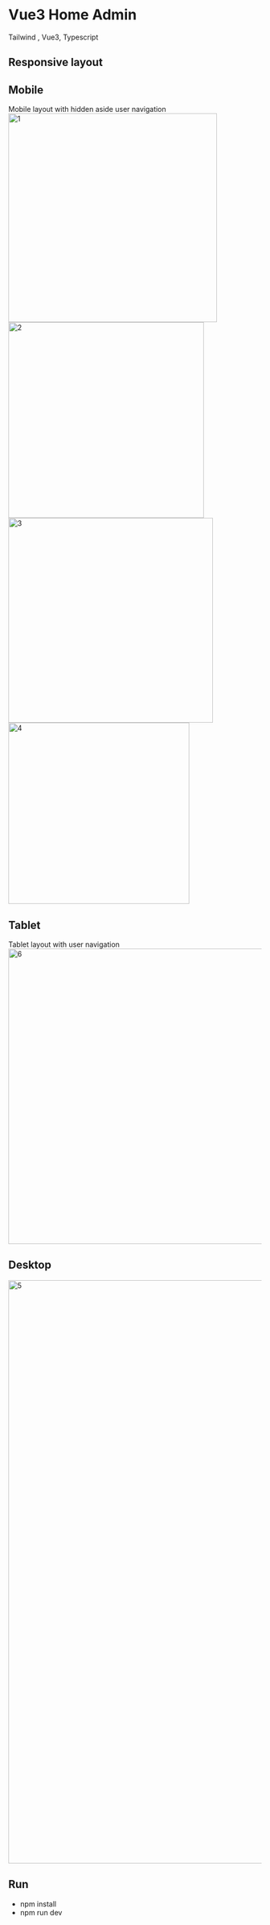 # Vue3 Home Admin

Tailwind , Vue3, Typescript

## Responsive layout

## Mobile
Mobile layout with hidden aside user navigation
<img width="415" alt="1" src="https://github.com/user-attachments/assets/5c074edb-9226-4f11-b8df-cf84606ca5e3">
<img width="389" alt="2" src="https://github.com/user-attachments/assets/d6fafda9-107e-4a9f-bdfb-6774117f33c3">
<img width="407" alt="3" src="https://github.com/user-attachments/assets/e6411e35-29f5-4ff9-92a3-2b0320ed5414">
<img width="360" alt="4" src="https://github.com/user-attachments/assets/0ffed23a-156b-4943-975d-fe6922b86674">

## Tablet
Tablet layout with user navigation
<img width="587" alt="6" src="https://github.com/user-attachments/assets/96c940e6-360e-475e-8846-a6780ca56a40">

## Desktop
<img width="1159" alt="5" src="https://github.com/user-attachments/assets/61fab13c-2960-4ddc-899b-600ce14bedf2">

## Run
- npm install
- npm run dev
